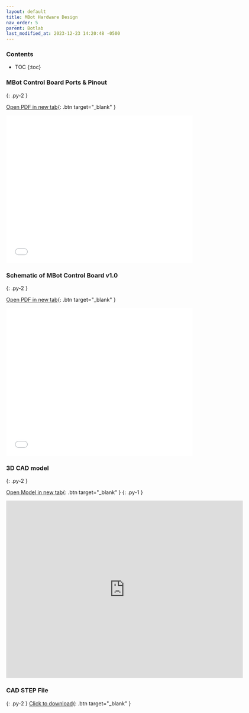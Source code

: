 ```yaml
---
layout: default
title: MBot Hardware Design
nav_order: 5
parent: Botlab
last_modified_at: 2023-12-23 14:20:48 -0500
---
```


### Contents
* TOC
{:toc}


### MBot Control Board Ports & Pinout 
{: .py-2 }

[Open PDF in new tab](/assets/pdfs/MBot_ControlBoard_Pinout.pdf){: .btn target="_blank" }

<iframe src="/assets/pdfs/MBot_ControlBoard_Pinout.pdf" style="width:100%; height:400px;" frameborder="0"></iframe>

### Schematic of MBot Control Board v1.0
{: .py-2 }

[Open PDF in new tab](/assets/pdfs/Schematic_MBotControlBoard_V1.0.pdf){: .btn target="_blank" }

<iframe src="/assets/pdfs/Schematic_MBotControlBoard_V1.0.pdf" style="width:100%; height:400px;" frameborder="0"></iframe>

### 3D CAD model 
{: .py-2 }

[Open Model in new tab](https://a360.co/3FDWpSI){: .btn target="_blank" }
{: .py-1 }

<iframe src="https://a360.co/3FDWpSI?mode=embed" width="640" height="480" allowfullscreen="true" webkitallowfullscreen="true" mozallowfullscreen="true" frameborder="0"></iframe>

### CAD STEP File
{: .py-2 }
[Click to download](https://drive.google.com/file/d/1D-Uv0bTrep5dP9hqFcUJzacKScKZ9SKs){: .btn target="_blank" }